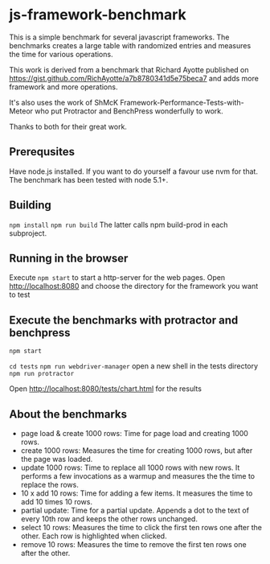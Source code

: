 # js-framework-benchmark

This is a simple benchmark for several javascript frameworks. The benchmarks creates a large table with randomized entries and measures the time for various operations.

This work is derived from a benchmark that Richard Ayotte published on https://gist.github.com/RichAyotte/a7b8780341d5e75beca7 and adds more framework and more operations.

It's also uses the work of ShMcK Framework-Performance-Tests-with-Meteor who put Protractor and BenchPress wonderfully to work.

Thanks to both for their great work.

## Prerequsites

Have node.js installed. If you want to do yourself a favour use nvm for that. The benchmark has been tested with node 5.1+.

## Building

`npm install`
`npm run build`
The latter calls npm build-prod in each subproject.

## Running in the browser

Execute `npm start` to start a http-server for the web pages.
Open [http://localhost:8080](http://localhost:8080/) and choose the directory for the framework you want to test

## Execute the benchmarks with protractor and benchpress

`npm start`

`cd tests`
`npm run webdriver-manager`
open a new shell in the tests directory
`npm run protractor`

Open [http://localhost:8080/tests/chart.html](http://localhost:8080/tests/chart.html) for the results

## About the benchmarks

* page load & create 1000 rows: Time for page load and creating  1000 rows.
* create 1000 rows: Measures the time for creating 1000 rows, but after the page was loaded.
* update 1000 rows: Time to replace all 1000 rows with new rows. It performs a few invocations as a warmup and measures the the time to replace the rows.
* 10 x add 10 rows: Time for adding a few items. It measures the time to add 10 times 10 rows.
* partial update: Time for a partial update. Appends a dot to the text of every 10th row and keeps the other rows unchanged.
* select 10 rows: Measures the time to click the first ten rows one after the other. Each row is highlighted when clicked.
* remove 10 rows: Measures the time to remove the first ten rows one after the other.